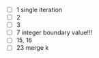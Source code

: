 - [ ] 1 single iteration
- [ ] 2
- [ ] 3
- [ ] 7 integer boundary value!!!
- [ ] 15, 16
- [ ] 23 merge k